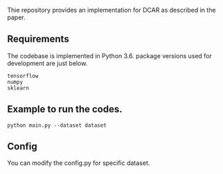 
Thie repository provides an implementation for DCAR as described in the paper.


## Requirements
The codebase is implemented in Python 3.6. package versions used for development are just below.


```
tensorflow
numpy
sklearn
```



## Example to run the codes.
```
python main.py --dataset dataset
```

## Config

You can modify the config.py for specific dataset.